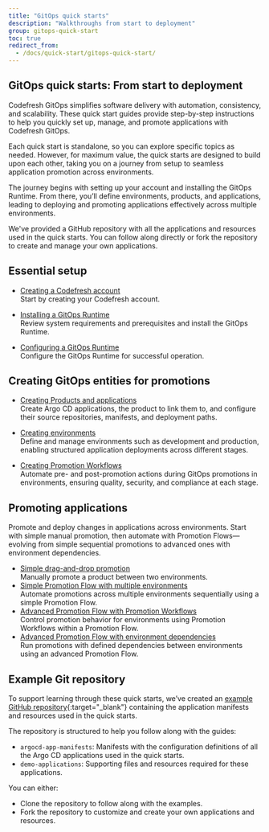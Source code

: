 ```yaml
---
title: "GitOps quick starts"
description: "Walkthroughs from start to deployment"
group: gitops-quick-start
toc: true
redirect_from:
  - /docs/quick-start/gitops-quick-start/
---
```


## GitOps quick starts: From start to deployment 
Codefresh GitOps simplifies software delivery with automation, consistency, and scalability. These quick start guides provide step-by-step instructions to help you quickly set up, manage, and promote applications with Codefresh GitOps.

Each quick start is standalone, so you can explore specific topics as needed. However, for maximum value, the quick starts are designed to build upon each other, taking you on a journey from setup to seamless application promotion across environments.

The journey begins with setting up your account and installing the GitOps Runtime. From there, you’ll define environments, products, and applications, leading to deploying and promoting applications effectively across multiple environments.

We've provided a GitHub repository with all the applications and resources used in the quick starts. You can follow along directly or fork the repository to create and manage your own applications.



## Essential setup

* [Creating a Codefresh account]({{site.baseurl}}/docs/gitops-quick-start/create-codefresh-account/)  
  Start by creating your Codefresh account.

* [Installing a GitOps Runtime]({{site.baseurl}}/docs/gitops-quick-start/quick-start-install-runtime/)  
  Review system requirements and prerequisites and install the GitOps Runtime.

* [Configuring a GitOps Runtime]({{site.baseurl}}/docs/gitops-quick-start/quick-start-configure-runtime/)    
  Configure the GitOps Runtime for successful operation.


## Creating GitOps entities for promotions
* [Creating Products and applications]({{site.baseurl}}/docs/gitops-quick-start/create-app-ui/)   
  Create Argo CD applications, the product to link them to, and configure their source repositories, manifests, and deployment paths.

* [Creating environments]({{site.baseurl}}/docs/gitops-quick-start/quick-start-gitops-environments/)  
  Define and manage environments such as development and production, enabling structured application deployments across different stages.

* [Creating Promotion Workflows]({{site.baseurl}}/docs/gitops-quick-start/quick-start-promotion-workflow/)   
  Automate pre- and post-promotion actions during GitOps promotions in environments, ensuring quality, security, and compliance at each stage.


## Promoting applications

Promote and deploy changes in applications across environments.
Start with simple manual promotion, then automate with Promotion Flows—evolving from simple sequential promotions to advanced ones with environment dependencies.

* [Simple drag-and-drop promotion]({{site.baseurl}}/docs/gitops-quick-start/drag-and-drop/)  
  Manually promote a product between two environments.
* [Simple Promotion Flow with multiple environments]({{site.baseurl}}/docs/gitops-quick-start/multi-env-sequential-flow/)  
  Automate promotions across multiple environments sequentially using a simple Promotion Flow.
* [Advanced Promotion Flow with Promotion Workflows]({{site.baseurl}}/docs/gitops-quick-start/policy-multi-env-promotion/)  
  Control promotion behavior for environments using Promotion Workflows within a Promotion Flow.
* [Advanced Promotion Flow with environment dependencies]({{site.baseurl}}/docs/gitops-quick-start/dependency-multi-env-promotion/)  
  Run promotions with defined dependencies between environments using an advanced Promotion Flow.


  

## Example Git repository

To support learning through these quick starts, we’ve created an [example GitHub repository](https://github.com/codefresh-sandbox/codefresh-quickstart-demo){:target="\_blank"} containing the application manifests and resources used in the quick starts.

The repository is structured to help you follow along with the guides:
* `argocd-app-manifests`: Manifests with the configuration definitions of all the Argo CD applications used in the quick starts.
* `demo-applications`: Supporting files and resources required for these applications.

You can either:
* Clone the repository to follow along with the examples.
* Fork the repository to customize and create your own applications and resources.



